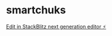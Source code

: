# smartchuks

[Edit in StackBlitz next generation editor ⚡️](https://stackblitz.com/~/github.com/Smartchuks-concept/smartchuks)